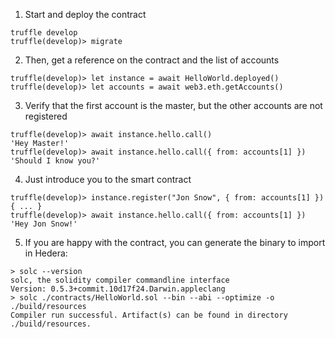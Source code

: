 1. Start and deploy the contract

 ```
 truffle develop
 truffle(develop)> migrate
 ```

2. Then, get a reference on the contract and the list of accounts

 ```
 truffle(develop)> let instance = await HelloWorld.deployed()
 truffle(develop)> let accounts = await web3.eth.getAccounts()
 ```

3. Verify that the first account is the master, but the other accounts are not registered

 ```
 truffle(develop)> await instance.hello.call()
 'Hey Master!'
 truffle(develop)> await instance.hello.call({ from: accounts[1] })
 'Should I know you?'
 ```

4. Just introduce you to the smart contract

 ```
 truffle(develop)> instance.register("Jon Snow", { from: accounts[1] })
 { ... }
 truffle(develop)> await instance.hello.call({ from: accounts[1] })
 'Hey Jon Snow!'
 ```

5. If you are happy with the contract, you can generate the binary to import in Hedera:

 ```
 > solc --version
 solc, the solidity compiler commandline interface
 Version: 0.5.3+commit.10d17f24.Darwin.appleclang
 > solc ./contracts/HelloWorld.sol --bin --abi --optimize -o ./build/resources
 Compiler run successful. Artifact(s) can be found in directory ./build/resources.
```
